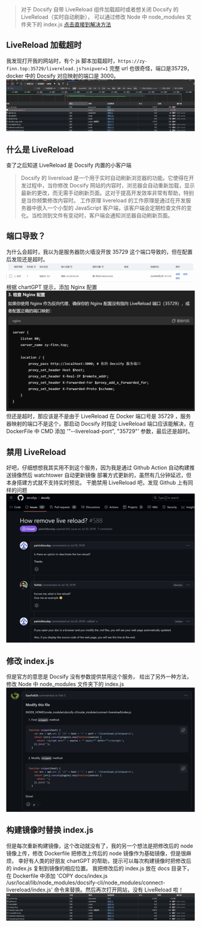 <title>Docsify 自带 LiveReload 组件加载超时</title>
 
>对于 Docsify 自带 LiveReload 组件加载超时或者想关闭 Docsify 的 LiveReload（实时自动刷新），
>可以通过修改 Node 中 node_modules 文件夹下的 index.js [点击直接到解决方法](#solution)
## LiveReload 加载超时
我发现打开我的网站时，有个 js 脚本加载超时，`https://zy-finn.top:35729/livereload.js?snipver=1` 完整 url 也很奇怪，端口是35729，
docker 中的 Docsify 对应映射的端口是 3000。
![](_media/img.png)
## 什么是 LiveReload
查了之后知道 LiveReload 是 Docsify 内置的小客户端
>Docsify 的 livereload 是一个用于实时自动刷新浏览器的功能。它使得在开发过程中，当你修改 Docsify 网站的内容时，浏览器会自动重新加载，显示最新的更改，而无需手动刷新页面。这对于提高开发效率非常有帮助，特别是当你频繁修改内容时。
工作原理
livereload 的工作原理是通过在开发服务器中嵌入一个小型的 JavaScript 客户端，该客户端会定期检查文件的变化。当检测到文件有变动时，客户端会通知浏览器自动刷新页面。
## 端口导致？
为什么会超时，我以为是服务器防火墙没开放 35729 这个端口导致的，但在配置后发现还是超时。
![](_media/img_1.png)
根据 chartGPT 提示，添加 Nginx 配置
![](_media/img_2.png)
但还是超时，那应该是不是由于 LiveReload 在 Docker 端口号是 35729 ，服务器映射的端口不是这个，那启动 Docsify 时指定 LiveReload 端口应该能解决，在 DockerFile
中 CMD 添加 '"--livereload-port", "35729"' 参数，最后还是超时。
## 禁用 LiveReload
好吧，仔细想想我其实用不到这个服务，因为我是通过 Github Action 自动构建推送镜像然后 watchtower 自动更新镜像
部署方式更新的，虽然有几分钟延迟，但本身搭建方式就不支持实时预览。
干脆禁用 LiveReload 吧，发现 Github 上有同样的问题
![](_media/img_3.png)
## 修改 index.js <a id="solution"></a>
但是官方的意思是 Docsify 没有参数提供禁用这个服务，
给出了另外一种方法，修改 Node 中 node_modules 文件夹下的 index.js
![](_media/img_4.png)
## 构建镜像时替换 index.js
但是每次重新构建镜像，这个改动就没有了，我的另一个想法是把修改后的 node 镜像上传，修改 Dockerfile 把修改上传后的 node 镜像作为基础镜像，但是很麻烦，
幸好有人类的好朋友 chartGPT 的帮助，提示可以每次构建镜像时把修改后的 index.js 复制到镜像的相应位置。
我把修改后的 index.js 放在 docs 目录下，在 Dockerfile 中添加 'COPY docs/index.js /usr/local/lib/node_modules/docsify-cli/node_modules/connect-livereload/index.js' 
命令来替换。然后再次打开网站，没有 LiveReload 啦！
![](_media/img_5.png)